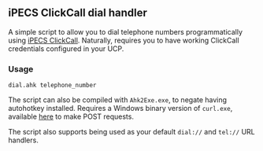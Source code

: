﻿## iPECS ClickCall dial handler

A simple script to allow you to dial telephone numbers programmatically using [iPECS ClickCall](https://www.ipecs.com/site/lgericsson/menu/366.do?scene=detail&productNo=95).
Naturally, requires you to have working ClickCall credentials configured in your UCP.

### Usage
```
dial.ahk telephone_number
```
The script can also be compiled with `Ahk2Exe.exe`, to negate having autohotkey installed.
Requires a Windows binary version of `curl.exe`, available [here](https://curl.haxx.se/download.html) to make POST requests.

The script also supports being used as your default `dial://` and `tel://` URL handlers.
